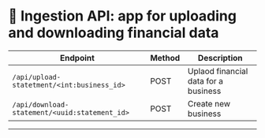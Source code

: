 # 🏢 Ingestion API: app for uploading and downloading financial data

| Endpoint                 | Method | Description            |
|--------------------------|--------|------------------------|
| `/api/upload-statetment/<int:business_id>`       | POST    | Uplaod financial data for a business |
| `/api/download-statement/<uuid:statement_id>`       | POST   | Create new business    |

---
